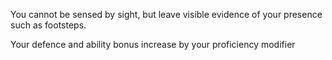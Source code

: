 You cannot be sensed by sight, but leave visible evidence of your presence such as footsteps.

Your defence and ability bonus increase by your proficiency modifier